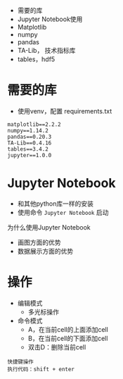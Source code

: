 - 需要的库
- Jupyter Notebook使用
- Matplotlib
- numpy
- pandas
- TA-Lib， 技术指标库
- tables，hdf5

# 需要的库
- 使用venv，配置 requirements.txt

```
matplotlib==2.2.2
numpy==1.14.2
pandas==0.20.3
TA-Lib==0.4.16
tables==3.4.2
jupyter==1.0.0
```

# Jupyter Notebook
- 和其他python库一样的安装
- 使用命令 `Jupyter Notebook` 启动

为什么使用Jupyter Notebook
- 画图方面的优势
- 数据展示方面的优势

# 操作
- 编辑模式
	- 多光标操作
- 命令模式
	- A，在当前cell的上面添加cell
	- B，在当前cell的下面添加cell
	- 双击D：删除当前cell
```
快捷键操作
执行代码：shift + enter

```